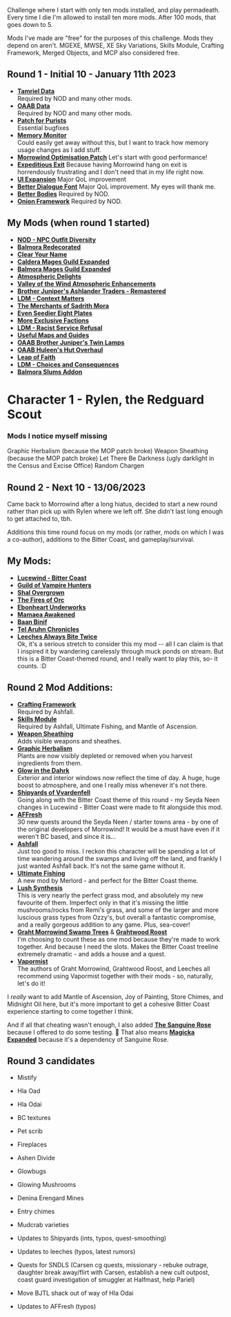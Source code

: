 Challenge where I start with only ten mods installed, and play permadeath. Every time I die I'm allowed to install ten more mods. After 100 mods, that goes down to 5.

Mods I've made are "free" for the purposes of this challenge. Mods they depend on aren't. MGEXE, MWSE, XE Sky Variations, Skills Module, Crafting Framework, Merged Objects, and MCP also considered free.

## Round 1 - Initial 10 - January 11th 2023
* [**Tamriel Data**](https://www.nexusmods.com/morrowind/mods/44537)  
Required by NOD and many other mods.  
* [**OAAB Data**](https://www.nexusmods.com/morrowind/mods/49042)  
Required by NOD and many other mods.  
* [**Patch for Purists**](https://www.nexusmods.com/morrowind/mods/45096)  
Essential bugfixes  
* [**Memory Monitor**](https://www.nexusmods.com/morrowind/mods/45696)  
Could easily get away without this, but I want to track how memory usage changes as I add stuff.  
* [**Morrowind Optimisation Patch**](https://www.nexusmods.com/morrowind/mods/45384)
Let's start with good performance!  
* [**Expeditious Exit**](https://www.nexusmods.com/morrowind/mods/45634)
Because having Morrowind hang on exit is horrendously frustrating and I don't need that in my life right now.  
* [**UI Expansion**](https://www.nexusmods.com/morrowind/mods/46071)
Major QoL improvement  
* [**Better Dialogue Font**](https://www.nexusmods.com/morrowind/mods/36873)
Major QoL improvement. My eyes will thank me.  
*  [**Better Bodies**](https://www.nexusmods.com/morrowind/mods/48387)
Required by NOD.  
* [**Onion Framework**](https://www.nexusmods.com/morrowind/mods/50352)
Required by NOD.  

## My Mods (when round 1 started)
* [**NOD - NPC Outfit Diversity**](https://www.nexusmods.com/morrowind/mods/52091)  
* [**Balmora Redecorated**](https://www.nexusmods.com/morrowind/mods/42580)  
* [**Clear Your Name**](https://www.nexusmods.com/morrowind/mods/43786)  
* [**Caldera Mages Guild Expanded**](https://www.nexusmods.com/morrowind/mods/45750)  
* [**Balmora Mages Guild Expanded**](https://www.nexusmods.com/morrowind/mods/46859)  
* [**Atmospheric Delights**](https://www.nexusmods.com/morrowind/mods/47472)  
* [**Valley of the Wind Atmospheric Enhancements**](https://www.nexusmods.com/morrowind/mods/47563)  
* [**Brother Juniper's Ashlander Traders - Remastered**](https://www.nexusmods.com/morrowind/mods/48009)  
* [**LDM - Context Matters**](https://www.nexusmods.com/morrowind/mods/48273)  
* [**The Merchants of Sadrith Mora**](https://www.nexusmods.com/morrowind/mods/48654)  
* [**Even Seedier Eight Plates**](https://www.nexusmods.com/morrowind/mods/49236)  
* [**More Exclusive Factions**](https://www.nexusmods.com/morrowind/mods/49618)  
* [**LDM - Racist Service Refusal**](https://www.nexusmods.com/morrowind/mods/50870)  
* [**Useful Maps and Guides**](https://www.nexusmods.com/morrowind/mods/51278)  
* [**OAAB Brother Juniper's Twin Lamps**](https://www.nexusmods.com/morrowind/mods/51424)  
* [**OAAB Huleen's Hut Overhaul**](https://www.nexusmods.com/morrowind/mods/51458)  
* [**Leap of Faith**](https://www.nexusmods.com/morrowind/mods/51702)  
* [**LDM - Choices and Consequences**](https://github.com/Lucevar/ldm)  
* [**Balmora Slums Addon**]() 

# Character 1 - Rylen, the Redguard Scout

### Mods I notice myself missing
Graphic Herbalism (because the MOP patch broke)
Weapon Sheathing (because the MOP patch broke)
Let There Be Darkness (ugly darklight in the Census and Excise Office)
Random Chargen

## Round 2 - Next 10 - 13/06/2023
Came back to Morrowind after a long hiatus, decided to start a new round rather than pick up with Rylen where we left off. She didn't last long enough to get attached to, tbh.

Additions this time round focus on my mods (or rather, mods on which I was a co-author), additions to the Bitter Coast, and gameplay/survival.

## My Mods:
* [**Lucewind - Bitter Coast**](https://github.com/Lucevar/lucewind-bitter-coast)
* [**Guild of Vampire Hunters**](https://www.nexusmods.com/morrowind/mods/45832)
* [**Shal Overgrown**](https://www.nexusmods.com/morrowind/mods/47219)
* [**The Fires of Orc**](https://www.nexusmods.com/morrowind/mods/44982)
* [**Ebonheart Underworks**](https://www.nexusmods.com/morrowind/mods/47272)
* [**Mamaea Awakened**](https://www.nexusmods.com/morrowind/mods/46096)
* [**Baan Binif**](https://www.nexusmods.com/morrowind/mods/51419)
* [**Tel Aruhn Chronicles**](https://www.nexusmods.com/morrowind/mods/49171)
* [**Leeches Always Bite Twice**](https://www.nexusmods.com/morrowind/mods/53010)  
Ok, it's a serious stretch to consider this my mod -- all I can claim is that I inspired it by wandering carelessly through muck ponds on stream. But this is a Bitter Coast-themed round, and I really want to play this, so- it counts. :D 

## Round 2 Mod Additions:
* [**Crafting Framework**](https://www.nexusmods.com/morrowind/mods/51009)  
Required by Ashfall.  
* [**Skills Module**](https://www.nexusmods.com/morrowind/mods/46034)  
Required by Ashfall, Ultimate Fishing, and Mantle of Ascension.  
* [**Weapon Sheathing**](https://www.nexusmods.com/morrowind/mods/46069)  
Adds visible weapons and sheathes.  
* [**Graphic Herbalism**](https://www.nexusmods.com/morrowind/mods/46599)  
Plants are now visibly depleted or removed when you harvest ingredients from them.  
* [**Glow in the Dahrk**](https://www.nexusmods.com/morrowind/mods/45886)  
Exterior and interior windows now reflect the time of day. A huge, huge boost to atmosphere, and one I really miss whenever it's not there.  
* [**Shipyards of Vvardenfell**](https://www.nexusmods.com/morrowind/mods/51928)  
Going along with the Bitter Coast theme of this round - my Seyda Neen changes in Lucewind - Bitter Coast were made to fit alongside this mod.    
* [**AFFresh**](https://www.nexusmods.com/morrowind/mods/53006)  
30 new quests around the Seyda Neen / starter towns area - by one of the original developers of Morrowind! It would be a must have even if it weren't BC based, and since it is... 
* [**Ashfall**](https://www.nexusmods.com/morrowind/mods/49057)  
Just too good to miss. I reckon this character will be spending a lot of time wandering around the swamps and living off the land, and frankly I just wanted Ashfall back. It's not the same game without it.  
* [**Ultimate Fishing**](https://www.nexusmods.com/morrowind/mods/52872)  
A new mod by Merlord - and perfect for the Bitter Coast theme.   
* [**Lush Synthesis**](https://www.nexusmods.com/morrowind/mods/52931)  
This is very nearly the perfect grass mod, and absolutely my new favourite of them. Imperfect only in that it's missing the little mushrooms/rocks from Remi's grass, and some of the larger and more luscious grass types from Ozzy's, but overall a fantastic compromise, and a really gorgeous addition to any game. Plus, sea-cover! 
* [**Graht Morrowind Swamp Trees**](https://www.nexusmods.com/morrowind/mods/49771) & [**Grahtwood Roost**](https://www.nexusmods.com/morrowind/mods/52888)  
I'm choosing to count these as one mod because they're made to work together. And because I need the slots. Makes the Bitter Coast treeline extremely dramatic - and adds a house and a quest.
* [**Vapormist**](https://www.nexusmods.com/morrowind/mods/50517)  
The authors of Graht Morrowind, Grahtwood Roost, and Leeches all recommend using Vapormist together with their mods - so, naturally, let's do it!

I *really* want to add Mantle of Ascension, Joy of Painting, Store Chimes, and Midnight Oil here, but it's more important to get a cohesive Bitter Coast experience starting to come together I think.

And if all that cheating wasn't enough, I also added [**The Sanguine Rose**](https://www.nexusmods.com/morrowind/mods/46214) because I offered to do some testing. :angel: That also means [**Magicka Expanded**](https://www.nexusmods.com/morrowind/mods/47111?tab=files) because it's a dependency of Sanguine Rose.  

## Round 3 candidates
* Mistify
* Hla Oad
* Hla Odai
* BC textures
* Pet scrib
* Fireplaces
* Ashen Divide
* Glowbugs
* Glowing Mushrooms
* Denina Erengard Mines
* Entry chimes
* Mudcrab varieties

* Updates to Shipyards (ints, typos, quest-smoothing)
* Updates to leeches (typos, latest rumors)
* Quests for SNDLS (Carsen cg quests, missionary - rebuke outrage, daughter break away/flirt with Carsen, establish a new cult outpost, coast guard investigation of smuggler at Halfmast, help Pariel)
* Move BJTL shack out of way of Hla Odai
* Updates to AFFresh (typos)
